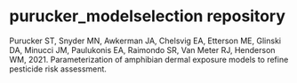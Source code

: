 # purucker_modelselection repository
Purucker ST, Snyder MN, Awkerman JA, Chelsvig EA, Etterson ME, Glinski DA, Minucci JM, Paulukonis EA, Raimondo SR, Van Meter RJ, Henderson WM, 2021. Parameterization of amphibian dermal exposure models to refine pesticide risk assessment.
